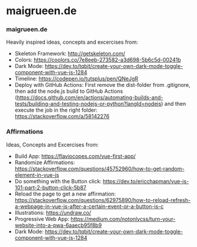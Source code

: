 # maigrueen.de

### maigrueen.de

Heavily inspired ideas, concepts and excercises from:
* Skeleton Framework: http://getskeleton.com/
* Colors: https://coolors.co/7e8eeb-273582-a3d698-5b6c5d-00241b
* Dark Mode: https://dev.to/tqbit/create-your-own-dark-mode-toggle-component-with-vue-js-1284
* Timeline: https://codepen.io/tutsplus/pen/QNeJgR
* Deploy with GitHub Actions: First remove the dist-folder from .gitignore, then add the node.js build to GitHub Actions (https://docs.github.com/en/actions/automating-builds-and-tests/building-and-testing-nodejs-or-python?langId=nodejs) and then execute the job in the right folder: https://stackoverflow.com/a/58142276

### Affirmations
Ideas, Concepts and Excercises from:
* Build App: https://flaviocopes.com/vue-first-app/
* Randomize Affirmations: https://stackoverflow.com/questions/45752960/how-to-get-random-element-in-vue-js
* Do something with the Button click: https://dev.to/ericchapman/vue-js-101-part-2-button-click-5b87
* Reload the page to get a new affirmation: https://stackoverflow.com/questions/62975890/how-to-reload-refresh-a-webpage-in-vue-js-after-a-certain-event-or-a-button-is-c
* Illustrations: https://undraw.co/
* Progressive Web App: https://medium.com/notonlycss/turn-your-website-into-a-pwa-6aaecb95f8b9
* Dark Mode: https://dev.to/tqbit/create-your-own-dark-mode-toggle-component-with-vue-js-1284
